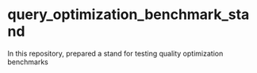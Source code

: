# query_optimization_benchmark_stand
In this repository, prepared a stand for testing quality optimization benchmarks
